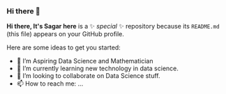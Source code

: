 ### Hi there 👋


**Hi there, It's Sagar here** is a ✨ _special_ ✨ repository because its `README.md` (this file) appears on your GitHub profile.

Here are some ideas to get you started:

- 🔭 I’m Aspiring Data Science and Mathematician
- 🌱 I’m currently learning new technology in data science.
- 👯 I’m looking to collaborate on Data Science stuff.
- 📫 How to reach me: ...



